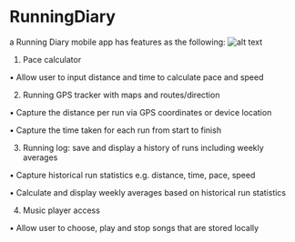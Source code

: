 # RunningDiary
 a Running Diary mobile app has  features as the following:
 ![alt text](https://i.imgur.com/a/ryDqOr5.png)
1. Pace calculator

• Allow user to input distance and time to calculate pace and speed


2. Running GPS tracker with maps and routes/direction


• Capture the distance per run via GPS coordinates or device location


• Capture the time taken for each run from start to finish


3. Running log: save and display a history of runs including weekly averages


• Capture historical run statistics e.g. distance, time, pace, speed

• Calculate and display weekly averages based on historical run statistics

4. Music player access

• Allow user to choose, play and stop songs that are stored locally
